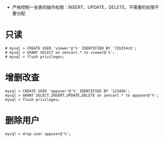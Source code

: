 
- 严格控制一张表的操作权限：INSERT，UPDATE，DELETE，不需要的权限不要分配

# 只读
```
# mysql > CREATE USER 'viewer'@'%' IDENTIFIED BY '72b154cb';
# mysql > GRANT SELECT on zencart.* to viewer@'%';
# mysql > flush privileges;
```


# 增删改查
```
mysql > CREATE USER 'appuser'@'%' IDENTIFIED BY '123456';
mysql > GRANT SELECT,INSERT,UPDATE,DELETE on zencart.* to appuser@'%';
mysql > flush privileges;
```


# 删除用户
```
mysql > drop user appuser@'%';
```
